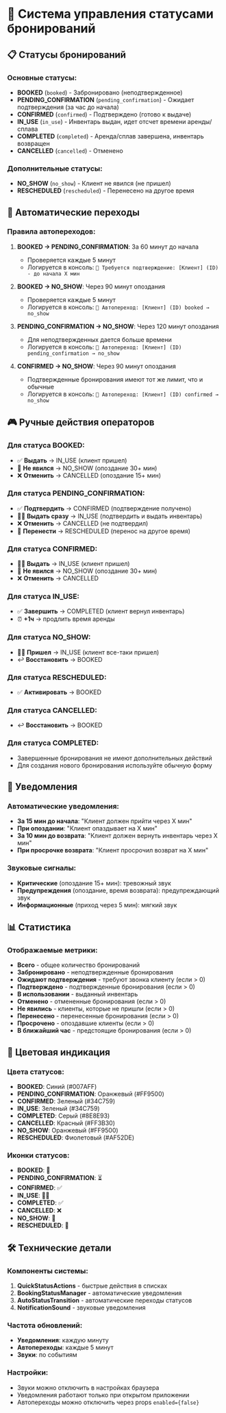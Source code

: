 # 🎯 Система управления статусами бронирований

## 📋 Статусы бронирований

### Основные статусы:
- **BOOKED** (`booked`) - Забронировано (неподтвержденное)
- **PENDING_CONFIRMATION** (`pending_confirmation`) - Ожидает подтверждения (за час до начала)
- **CONFIRMED** (`confirmed`) - Подтверждено (готово к выдаче)
- **IN_USE** (`in_use`) - Инвентарь выдан, идет отсчет времени аренды/сплава
- **COMPLETED** (`completed`) - Аренда/сплав завершена, инвентарь возвращен
- **CANCELLED** (`cancelled`) - Отменено

### Дополнительные статусы:
- **NO_SHOW** (`no_show`) - Клиент не явился (не пришел)
- **RESCHEDULED** (`rescheduled`) - Перенесено на другое время

## 🔄 Автоматические переходы

### Правила автопереходов:
1. **BOOKED → PENDING_CONFIRMATION**: За 60 минут до начала
   - Проверяется каждые 5 минут
   - Логируется в консоль: `🔔 Требуется подтверждение: [Клиент] (ID) - до начала X мин`

2. **BOOKED → NO_SHOW**: Через 90 минут опоздания
   - Проверяется каждые 5 минут
   - Логируется в консоль: `🤖 Автопереход: [Клиент] (ID) booked → no_show`

3. **PENDING_CONFIRMATION → NO_SHOW**: Через 120 минут опоздания
   - Для неподтвержденных дается больше времени
   - Логируется в консоль: `🤖 Автопереход: [Клиент] (ID) pending_confirmation → no_show`

4. **CONFIRMED → NO_SHOW**: Через 90 минут опоздания
   - Подтвержденные бронирования имеют тот же лимит, что и обычные
   - Логируется в консоль: `🤖 Автопереход: [Клиент] (ID) confirmed → no_show`

## 🎮 Ручные действия операторов

### Для статуса BOOKED:
- ✅ **Выдать** → IN_USE (клиент пришел)
- 👻 **Не явился** → NO_SHOW (опоздание 30+ мин)
- ❌ **Отменить** → CANCELLED (опоздание 15+ мин)

### Для статуса PENDING_CONFIRMATION:
- ✅ **Подтвердить** → CONFIRMED (подтверждение получено)
- 🏄‍♂️ **Выдать сразу** → IN_USE (подтвердить и выдать инвентарь)
- ❌ **Отменить** → CANCELLED (не подтвердил)
- 🔄 **Перенести** → RESCHEDULED (перенос на другое время)

### Для статуса CONFIRMED:
- 🏄‍♂️ **Выдать** → IN_USE (клиент пришел)
- 👻 **Не явился** → NO_SHOW (опоздание 30+ мин)
- ❌ **Отменить** → CANCELLED

### Для статуса IN_USE:
- ✅ **Завершить** → COMPLETED (клиент вернул инвентарь)
- ⏰ **+1ч** → продлить время аренды

### Для статуса NO_SHOW:
- 🏄‍♂️ **Пришел** → IN_USE (клиент все-таки пришел)
- ↩️ **Восстановить** → BOOKED

### Для статуса RESCHEDULED:
- ✅ **Активировать** → BOOKED

### Для статуса CANCELLED:
- ↩️ **Восстановить** → BOOKED

### Для статуса COMPLETED:
- Завершенные бронирования не имеют дополнительных действий
- Для создания нового бронирования используйте обычную форму

## 🔔 Уведомления

### Автоматические уведомления:
- **За 15 мин до начала**: "Клиент должен прийти через X мин"
- **При опоздании**: "Клиент опаздывает на X мин"
- **За 10 мин до возврата**: "Клиент должен вернуть инвентарь через X мин"
- **При просрочке возврата**: "Клиент просрочил возврат на X мин"

### Звуковые сигналы:
- **Критические** (опоздание 15+ мин): тревожный звук
- **Предупреждения** (опоздание, время возврата): предупреждающий звук
- **Информационные** (приход через 5 мин): мягкий звук

## 📊 Статистика

### Отображаемые метрики:
- **Всего** - общее количество бронирований
- **Забронировано** - неподтвержденные бронирования
- **Ожидают подтверждения** - требуют звонка клиенту (если > 0)
- **Подтверждено** - подтвержденные бронирования (если > 0)
- **В использовании** - выданный инвентарь
- **Отменено** - отмененные бронирования (если > 0)
- **Не явились** - клиенты, которые не пришли (если > 0)
- **Перенесено** - перенесенные бронирования (если > 0)
- **Просрочено** - опоздавшие клиенты (если > 0)
- **В ближайший час** - предстоящие бронирования (если > 0)

## 🎨 Цветовая индикация

### Цвета статусов:
- **BOOKED**: Синий (#007AFF)
- **PENDING_CONFIRMATION**: Оранжевый (#FF9500)
- **CONFIRMED**: Зеленый (#34C759)
- **IN_USE**: Зеленый (#34C759)
- **COMPLETED**: Серый (#8E8E93)
- **CANCELLED**: Красный (#FF3B30)
- **NO_SHOW**: Оранжевый (#FF9500)
- **RESCHEDULED**: Фиолетовый (#AF52DE)

### Иконки статусов:
- **BOOKED**: 📅
- **PENDING_CONFIRMATION**: ⏳
- **CONFIRMED**: ✅
- **IN_USE**: 🏄‍♂️
- **COMPLETED**: ✅
- **CANCELLED**: ❌
- **NO_SHOW**: 👻
- **RESCHEDULED**: 🔄

## 🛠️ Технические детали

### Компоненты системы:
1. **QuickStatusActions** - быстрые действия в списках
2. **BookingStatusManager** - автоматические уведомления
3. **AutoStatusTransition** - автоматические переходы статусов
4. **NotificationSound** - звуковые уведомления

### Частота обновлений:
- **Уведомления**: каждую минуту
- **Автопереходы**: каждые 5 минут
- **Звуки**: по событиям

### Настройки:
- Звуки можно отключить в настройках браузера
- Уведомления работают только при открытом приложении
- Автопереходы можно отключить через props `enabled={false}` 